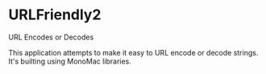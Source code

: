 URLFriendly2
============

URL Encodes or Decodes


This application attempts to make it easy to URL encode or decode strings.
It's builting using MonoMac libraries.
